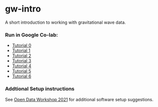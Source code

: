 # gw-intro

A short introduction to working with gravitational wave data.  

### Run in Google Co-lab:
 * [Tutorial 0](https://colab.research.google.com/github/jkanner/gw-intro/blob/main/intro-0-welcome.ipynb)
 * [Tutorial 1](https://colab.research.google.com/github/jkanner/gw-intro/blob/main/intro-1-nyquist.ipynb)
 * [Tutorial 2](https://colab.research.google.com/github/jkanner/gw-intro/blob/main/intro-2-fourier-transform.ipynb)
 * [Tutorial 3](https://colab.research.google.com/github/jkanner/gw-intro/blob/main/intro-3-waveform.ipynb)
 * [Tutorial 4](https://colab.research.google.com/github/jkanner/gw-intro/blob/main/intro-4-qtransform.ipynb)
 * [Tutorial 5](https://colab.research.google.com/github/jkanner/gw-intro/blob/main/intro-5-noise.ipynb)
 * [Tutorial 6](https://colab.research.google.com/github/jkanner/gw-intro/blob/main/intro-6-whiten-bandpass.ipynb)

### Addtional Setup instructions

See [Open Data Workshop 2021](https://github.com/gw-odw/odw-2021/blob/master/setup.md) for additional software setup suggestions.
